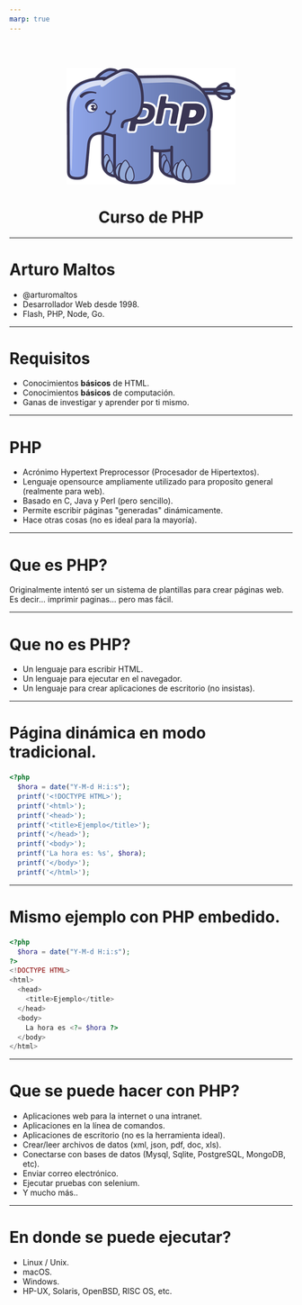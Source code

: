 ```yaml
---
marp: true
---
```

<!-- $theme: gaia -->

<br /><br />
<center>
  <img src="assets/logo.png" />
  <h1>Curso de PHP</h1>
</center>

---

# Arturo Maltos
- @arturomaltos
- Desarrollador Web desde 1998.
- Flash, PHP, Node, Go.

---
<!-- page_number: true -->

# Requisitos
- Conocimientos **básicos** de HTML.
- Conocimientos **básicos** de computación.
- Ganas de investigar y aprender por ti mismo.

---
<!-- page_number: true -->

# PHP
- Acrónimo Hypertext Preprocessor (Procesador de Hipertextos).
- Lenguaje opensource ampliamente utilizado para proposito general (realmente para web).
- Basado en C, Java y Perl (pero sencillo).
- Permite escribir páginas "generadas" dinámicamente.
- Hace otras cosas (no es ideal para la mayoría).

---
<!-- page_number: true -->

# Que es PHP?

Originalmente intentó ser un sistema de plantillas para crear páginas web. Es decir... imprimir paginas... pero mas fácil.

---
<!-- page_number: true -->

# Que no es PHP?

- Un lenguaje para escribir HTML.
- Un lenguaje para ejecutar en el navegador.
- Un lenguaje para crear aplicaciones de escritorio (no insistas).

---
<!-- page_number: true -->

# Página dinámica en modo tradicional.

```php
<?php
  $hora = date("Y-M-d H:i:s");
  printf('<!DOCTYPE HTML>');
  printf('<html>');
  printf('<head>');
  printf('<title>Ejemplo</title>');
  printf('</head>');
  printf('<body>');
  printf('La hora es: %s', $hora);
  printf('</body>');
  printf('</html>');
```

---
<!-- page_number: true -->
# Mismo ejemplo con PHP embedido.

```php
<?php
  $hora = date("Y-M-d H:i:s");
?>
<!DOCTYPE HTML>
<html>
  <head>
    <title>Ejemplo</title>
  </head>
  <body>
    La hora es <?= $hora ?>
  </body>
</html>
```

---
<!-- page_number: true -->
# Que se puede hacer con PHP?

- Aplicaciones web para la internet o una intranet.
- Aplicaciones en la línea de comandos.
- Aplicaciones de escritorio (no es la herramienta ideal).
- Crear/leer archivos de datos (xml, json, pdf, doc, xls).
- Conectarse con bases de datos (Mysql, Sqlite, PostgreSQL, MongoDB, etc).
- Enviar correo electrónico.
- Ejecutar pruebas con selenium.
- Y mucho más..

---
<!-- page_number: true -->
# En donde se puede ejecutar?

- Linux / Unix.
- macOS.
- Windows.
- HP-UX, Solaris, OpenBSD, RISC OS, etc.

